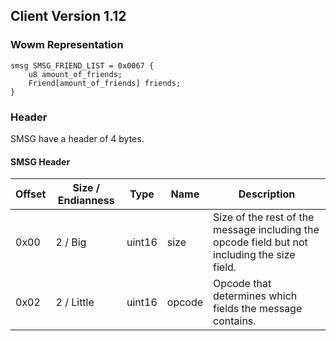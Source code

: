 ## Client Version 1.12

### Wowm Representation
```rust,ignore
smsg SMSG_FRIEND_LIST = 0x0067 {
    u8 amount_of_friends;    
    Friend[amount_of_friends] friends;    
}

```
### Header
SMSG have a header of 4 bytes.

#### SMSG Header
| Offset | Size / Endianness | Type   | Name   | Description |
| ------ | ----------------- | ------ | ------ | ----------- |
| 0x00   | 2 / Big           | uint16 | size   | Size of the rest of the message including the opcode field but not including the size field.|
| 0x02   | 2 / Little        | uint16 | opcode | Opcode that determines which fields the message contains.|
